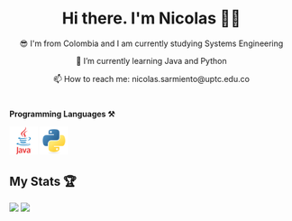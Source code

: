 
<div align="center">
    <h1 style="text-align: center;"> Hi there.  I'm Nicolas 👋😊 </h1>
    <p> 😎 I'm from Colombia and I am currently studying Systems Engineering</p>
    <p>🌱 I’m currently learning Java and Python</p>
    <p>📫 How to reach me: nicolas.sarmiento@uptc.edu.co</p>
</div>

<h1></h1>

<div>
    <p><strong> Programming Languages ⚒️</strong></p>
    <img src = "https://github.com/devicons/devicon/blob/master/icons/java/java-original-wordmark.svg" alt = "java-logo" height = "50px">
    <img src = "https://github.com/devicons/devicon/blob/master/icons/python/python-original.svg" alt = "python-logo" height = "50px">
</div>

<div style= "justify-content: center;" >
    <h2>My Stats 🏆</h2>
<picture>
<source
  srcset="https://github-readme-stats.vercel.app/api?username=Nicolas-Sarmiento&show_icons=true&theme=buefy&hide_border=true"
  media="(prefers-color-scheme: light), (prefers-color-scheme: no-preference)"
/>
<img width= "50%"  src="https://github-readme-stats.vercel.app/api?username=Nicolas-Sarmiento&show_icons=true&theme=material-palenight&hide_border=true" />
</picture>
    
<picture>
<source
  srcset="https://github-readme-streak-stats.herokuapp.com?user=Nicolas-Sarmiento&theme=buefy&hide_border=true"
  media="(prefers-color-scheme: light), (prefers-color-scheme: no-preference)"
/>
<img  width= "50%"  src="https://github-readme-streak-stats.herokuapp.com?user=Nicolas-Sarmiento&theme=material-palenight&hide_border=true"/>
</picture>

</div>




